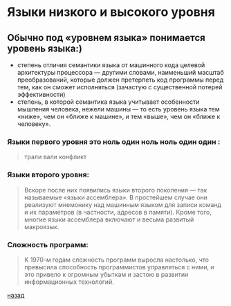# Языки низкого и высокого уровня

## Обычно под «уровнем языка» понимается уровень языка:)

- степень отличия семантики языка от машинного кода целевой архитектуры процессора — другими словами, наименьший масштаб преобразований, которые должен претерпеть код программы перед тем, как он сможет исполняться (зачастую с существенной потерей эффективности)
- степень, в которой семантика языка учитывает особенности мышления человека, нежели машины — то есть уровень языка тем «ниже», чем он «ближе к машине», и тем «выше», чем он «ближе к человеку».

### Языки первого уровня это ноль один ноль ноль один один :
> трали вали конфликт

### Языки второго уровня:
> Вскоре после них появились языки второго поколения — так называемые «языки ассемблера». В простейшем случае они реализуют мнемонику над машинным языком для записи команд и их параметров (в частности, адресов в памяти). Кроме того, многие языки ассемблера включают и весьма развитый макроязык.

### Сложность программ:
> К 1970-м годам сложность программ выросла настолько, что превысила способность программистов управляться с ними, и это привело к огромным убыткам и застою в развитии информационных технологий.

[назад](Readme.md)